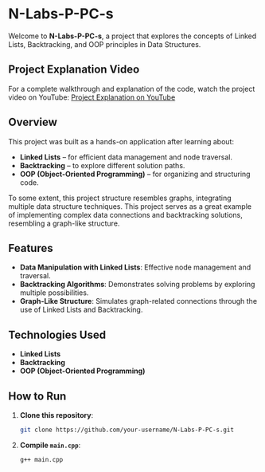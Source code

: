 # N-Labs-P-PC-s

Welcome to **N-Labs-P-PC-s**, a project that explores the concepts of Linked Lists, Backtracking, and OOP principles in Data Structures.

## Project Explanation Video

For a complete walkthrough and explanation of the code, watch the project video on YouTube:
[Project Explanation on YouTube](https://youtu.be/pmHNX29FL6g)

## Overview

This project was built as a hands-on application after learning about:
- **Linked Lists** – for efficient data management and node traversal.
- **Backtracking** – to explore different solution paths.
- **OOP (Object-Oriented Programming)** – for organizing and structuring code.

To some extent, this project structure resembles graphs, integrating multiple data structure techniques. This project serves as a great example of implementing complex data connections and backtracking solutions, resembling a graph-like structure.

## Features

- **Data Manipulation with Linked Lists**: Effective node management and traversal.
- **Backtracking Algorithms**: Demonstrates solving problems by exploring multiple possibilities.
- **Graph-Like Structure**: Simulates graph-related connections through the use of Linked Lists and Backtracking.

## Technologies Used

- **Linked Lists**
- **Backtracking**
- **OOP (Object-Oriented Programming)**

## How to Run

1. **Clone this repository**:
   
   ```bash
   git clone https://github.com/your-username/N-Labs-P-PC-s.git

2. **Compile `main.cpp`**:
   
   ```bash
   g++ main.cpp 
